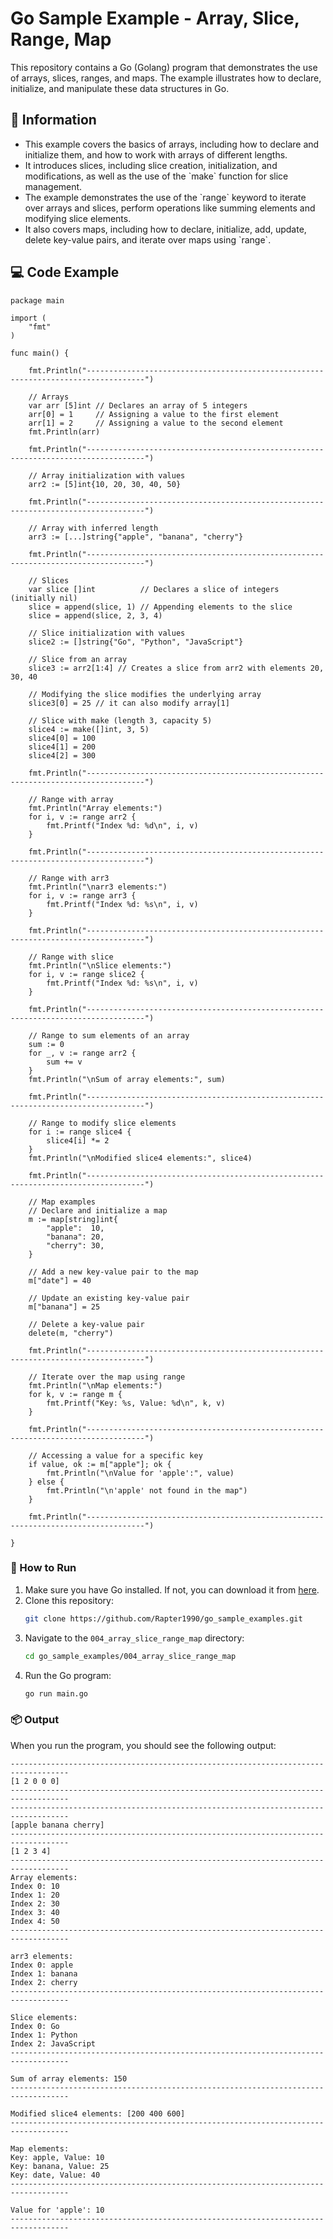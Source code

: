 # Go Sample Example - Array, Slice, Range, Map

This repository contains a Go (Golang) program that demonstrates the use of arrays, slices, ranges, and maps. The example illustrates how to declare, initialize, and manipulate these data structures in Go.

## 📖 Information

<ul style="list-style-type:disc">
  <li>This example covers the basics of arrays, including how to declare and initialize them, and how to work with arrays of different lengths.</li>
  <li>It introduces slices, including slice creation, initialization, and modifications, as well as the use of the `make` function for slice management.</li>
  <li>The example demonstrates the use of the `range` keyword to iterate over arrays and slices, perform operations like summing elements and modifying slice elements.</li>
  <li>It also covers maps, including how to declare, initialize, add, update, delete key-value pairs, and iterate over maps using `range`.</li>
</ul>

## 💻 Code Example

```golang
package main

import (
	"fmt"
)

func main() {

	fmt.Println("-----------------------------------------------------------------------------------")

	// Arrays
	var arr [5]int // Declares an array of 5 integers
	arr[0] = 1     // Assigning a value to the first element
	arr[1] = 2     // Assigning a value to the second element
	fmt.Println(arr)

	fmt.Println("-----------------------------------------------------------------------------------")

	// Array initialization with values
	arr2 := [5]int{10, 20, 30, 40, 50}

	fmt.Println("-----------------------------------------------------------------------------------")

	// Array with inferred length
	arr3 := [...]string{"apple", "banana", "cherry"}

	fmt.Println("-----------------------------------------------------------------------------------")

	// Slices
	var slice []int          // Declares a slice of integers (initially nil)
	slice = append(slice, 1) // Appending elements to the slice
	slice = append(slice, 2, 3, 4)

	// Slice initialization with values
	slice2 := []string{"Go", "Python", "JavaScript"}

	// Slice from an array
	slice3 := arr2[1:4] // Creates a slice from arr2 with elements 20, 30, 40

	// Modifying the slice modifies the underlying array
	slice3[0] = 25 // it can also modify array[1]

	// Slice with make (length 3, capacity 5)
	slice4 := make([]int, 3, 5)
	slice4[0] = 100
	slice4[1] = 200
	slice4[2] = 300

	fmt.Println("-----------------------------------------------------------------------------------")

	// Range with array
	fmt.Println("Array elements:")
	for i, v := range arr2 {
		fmt.Printf("Index %d: %d\n", i, v)
	}

	fmt.Println("-----------------------------------------------------------------------------------")

	// Range with arr3
	fmt.Println("\narr3 elements:")
	for i, v := range arr3 {
		fmt.Printf("Index %d: %s\n", i, v)
	}

	fmt.Println("-----------------------------------------------------------------------------------")

	// Range with slice
	fmt.Println("\nSlice elements:")
	for i, v := range slice2 {
		fmt.Printf("Index %d: %s\n", i, v)
	}

	fmt.Println("-----------------------------------------------------------------------------------")

	// Range to sum elements of an array
	sum := 0
	for _, v := range arr2 {
		sum += v
	}
	fmt.Println("\nSum of array elements:", sum)

	fmt.Println("-----------------------------------------------------------------------------------")

	// Range to modify slice elements
	for i := range slice4 {
		slice4[i] *= 2
	}
	fmt.Println("\nModified slice4 elements:", slice4)

	fmt.Println("-----------------------------------------------------------------------------------")

	// Map examples
	// Declare and initialize a map
	m := map[string]int{
		"apple":  10,
		"banana": 20,
		"cherry": 30,
	}

	// Add a new key-value pair to the map
	m["date"] = 40

	// Update an existing key-value pair
	m["banana"] = 25

	// Delete a key-value pair
	delete(m, "cherry")

	fmt.Println("-----------------------------------------------------------------------------------")

	// Iterate over the map using range
	fmt.Println("\nMap elements:")
	for k, v := range m {
		fmt.Printf("Key: %s, Value: %d\n", k, v)
	}

	fmt.Println("-----------------------------------------------------------------------------------")

	// Accessing a value for a specific key
	if value, ok := m["apple"]; ok {
		fmt.Println("\nValue for 'apple':", value)
	} else {
		fmt.Println("\n'apple' not found in the map")
	}

	fmt.Println("-----------------------------------------------------------------------------------")

}
```

### 🏃 How to Run

1. Make sure you have Go installed. If not, you can download it from [here](https://golang.org/dl/).
2. Clone this repository:
   ```bash
   git clone https://github.com/Rapter1990/go_sample_examples.git
   ```
3. Navigate to the `004_array_slice_range_map` directory:
   ```bash
   cd go_sample_examples/004_array_slice_range_map
   ```
4. Run the Go program:
   ```bash
   go run main.go
   ```

### 📦 Output

When you run the program, you should see the following output:

```
-----------------------------------------------------------------------------------
[1 2 0 0 0]
-----------------------------------------------------------------------------------
-----------------------------------------------------------------------------------
[apple banana cherry]
-----------------------------------------------------------------------------------
[1 2 3 4]
-----------------------------------------------------------------------------------
Array elements:
Index 0: 10
Index 1: 20
Index 2: 30
Index 3: 40
Index 4: 50
-----------------------------------------------------------------------------------

arr3 elements:
Index 0: apple
Index 1: banana
Index 2: cherry
-----------------------------------------------------------------------------------

Slice elements:
Index 0: Go
Index 1: Python
Index 2: JavaScript
-----------------------------------------------------------------------------------

Sum of array elements: 150
-----------------------------------------------------------------------------------

Modified slice4 elements: [200 400 600]
-----------------------------------------------------------------------------------

Map elements:
Key: apple, Value: 10
Key: banana, Value: 25
Key: date, Value: 40
-----------------------------------------------------------------------------------

Value for 'apple': 10
-----------------------------------------------------------------------------------
```